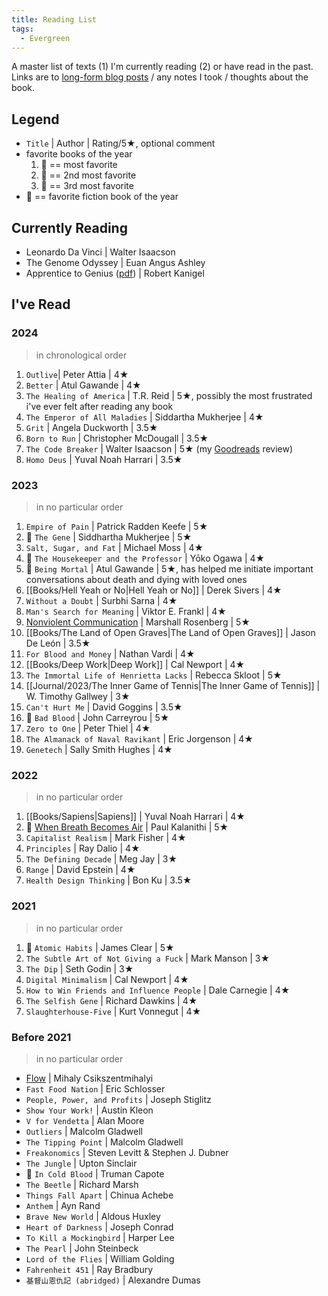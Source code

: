 ```yaml
---
title: Reading List
tags:
  - Evergreen
---
```

A master list of texts (1) I'm currently reading (2) or have read in the past. Links are to [long-form blog posts](https://heidihuang.com/books/) / any notes I took / thoughts about the book.

## Legend
- `Title` | Author | Rating/5★, optional comment
- favorite books of the year
	1. 🥇 == most favorite
	2. 🥈 == 2nd most favorite
	3. 🥉 == 3rd most favorite
- 🥸 == favorite fiction book of the year

## Currently Reading
- Leonardo Da Vinci | Walter Isaacson
- The Genome Odyssey | Euan Angus Ashley
- Apprentice to Genius ([pdf](https://gwern.net/doc/science/1986-kanigel-apprenticetogeniusthemakingofascientificdynasty.pdf)) | Robert Kanigel

## I've Read
### 2024 
> in chronological order
1. `Outlive`| Peter Attia | 4★
2. `Better` | Atul Gawande | 4★
3. `The Healing of America` | T.R. Reid | 5★, possibly the most frustrated i've ever felt after reading any book
4. `The Emperor of All Maladies` | Siddartha Mukherjee | 4★
5. `Grit` | Angela Duckworth | 3.5★
6. `Born to Run` | Christopher McDougall | 3.5★
7. `The Code Breaker` | Walter Isaacson | 5★ (my [Goodreads](https://www.goodreads.com/review/list/165868055-heidi-huang) review)
8. `Homo Deus` | Yuval Noah Harrari | 3.5★

### 2023
> in no particular order
1. `Empire of Pain` | Patrick Radden Keefe | 5★
2. 🥉 `The Gene` | Siddhartha Mukherjee | 5★
3. `Salt, Sugar, and Fat` | Michael Moss | 4★
4. 🥸 `The Housekeeper and the Professor` | Yōko Ogawa | 4★
5. 🥇 `Being Mortal` | Atul Gawande | 5★, has helped me initiate important conversations about death and dying with loved ones
6. [[Books/Hell Yeah or No|Hell Yeah or No]] | Derek Sivers | 4★
7. `Without a Doubt` | Surbhi Sarna | 4★
8. `Man's Search for Meaning` | Viktor E. Frankl | 4★
9. [Nonviolent Communication](https://heidi-huang.ghost.io/nonviolentcommunication/) | Marshall Rosenberg | 5★
10. [[Books/The Land of Open Graves|The Land of Open Graves]] | Jason De León | 3.5★
11. `For Blood and Money` | Nathan Vardi | 4★
12. [[Books/Deep Work|Deep Work]] | Cal Newport | 4★
13. `The Immortal Life of Henrietta Lacks` | Rebecca Skloot | 5★
14. [[Journal/2023/The Inner Game of Tennis|The Inner Game of Tennis]] | W. Timothy Gallwey | 3★
15. `Can't Hurt Me` | David Goggins | 3.5★
16. 🥈 `Bad Blood` | John Carreyrou | 5★ 
17. `Zero to One` | Peter Thiel | 4★
18. `The Almanack of Naval Ravikant` | Eric Jorgenson | 4★
19. `Genetech` | Sally Smith Hughes | 4★

### 2022
> in no particular order
1. [[Books/Sapiens|Sapiens]] | Yuval Noah Harrari | 4★
2. 🥇 [When Breath Becomes Air](https://heidi-huang.ghost.io/when-breath-becomes-air/) | Paul Kalanithi | 5★
3. `Capitalist Realism` | Mark Fisher | 4★
4. `Principles` | Ray Dalio | 4★
5. `The Defining Decade` | Meg Jay | 3★
6. `Range` | David Epstein | 4★
7. `Health Design Thinking` | Bon Ku | 3.5★

### 2021
> in no particular order
1. 🥇 `Atomic Habits` | James Clear | 5★
2. `The Subtle Art of Not Giving a Fuck` | Mark Manson | 3★
3. `The Dip` | Seth Godin | 3★
4. `Digital Minimalism` | Cal Newport | 4★
5. `How to Win Friends and Influence People` | Dale Carnegie | 4★
6. `The Selfish Gene` | Richard Dawkins | 4★
7. `Slaughterhouse-Five` | Kurt Vonnegut | 4★

### Before 2021
> in no particular order
- [Flow](https://heidi-huang.ghost.io/flow-the-psychology-of-optimal-experience/) | Mihaly Csikszentmihalyi
- `Fast Food Nation` | Eric Schlosser
- `People, Power, and Profits` | Joseph Stiglitz
- `Show Your Work!` | Austin Kleon
- `V for Vendetta` | Alan Moore
- `Outliers` | Malcolm Gladwell
- `The Tipping Point` | Malcolm Gladwell
- `Freakonomics` | Steven Levitt & Stephen J. Dubner
- `The Jungle` | Upton Sinclair
- 🥸 `In Cold Blood` | Truman Capote
- `The Beetle` | Richard Marsh
- `Things Fall Apart` | Chinua Achebe
- `Anthem` | Ayn Rand
- `Brave New World` | Aldous Huxley
- `Heart of Darkness` | Joseph Conrad
- `To Kill a Mockingbird` | Harper Lee 
- `The Pearl` | John Steinbeck 
- `Lord of the Flies` | William Golding
- `Fahrenheit 451` | Ray Bradbury
- `基督山恩仇記 (abridged)` | Alexandre Dumas

